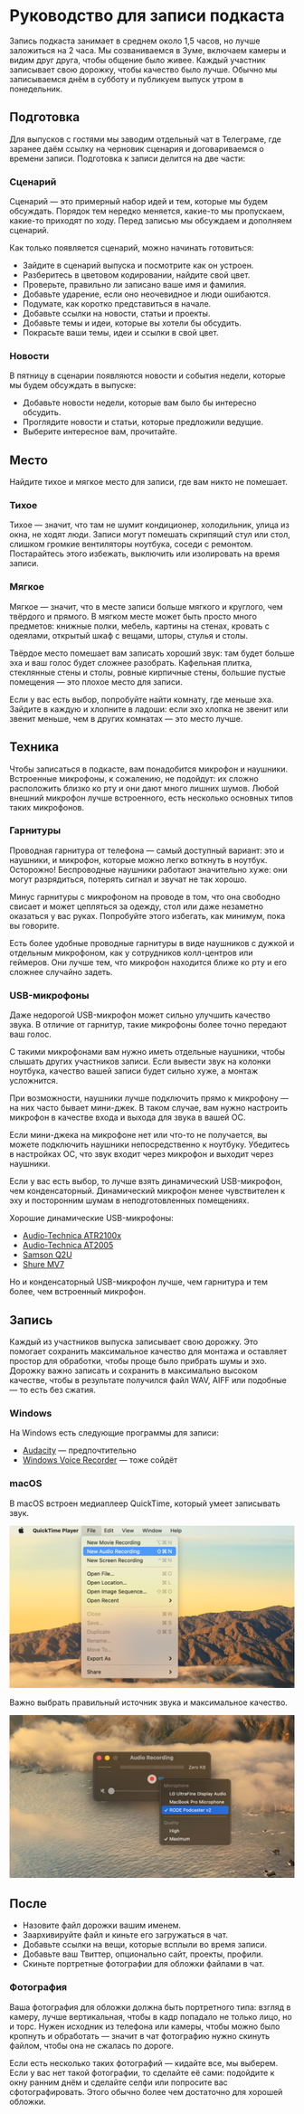 # Руководство для записи подкаста

Запись подкаста занимает в среднем около 1,5 часов, но лучше заложиться на 2 часа. Мы созваниваемся в Зуме, включаем камеры и видим друг друга, чтобы общение было живее. Каждый участник записывает свою дорожку, чтобы качество было лучше. Обычно мы записываемся днём в субботу и публикуем выпуск утром в понедельник.

## Подготовка

Для выпусков с гостями мы заводим отдельный чат в Телеграме, где заранее даём ссылку на черновик сценария и договариваемся о времени записи. Подготовка к записи делится на две части:

### Сценарий

Сценарий — это примерный набор идей и тем, которые мы будем обсуждать. Порядок тем нередко меняется, какие-то мы пропускаем, какие-то приходят по ходу. Перед записью мы обсуждаем и дополняем сценарий.

Как только появляется сценарий, можно начинать готовиться:

- Зайдите в сценарий выпуска и посмотрите как он устроен.
- Разберитесь в цветовом кодировании, найдите свой цвет.
- Проверьте, правильно ли записано ваше имя и фамилия.
- Добавьте ударение, если оно неочевидное и люди ошибаются.
- Подумате, как коротко представиться в начале.
- Добавьте ссылки на новости, статьи и проекты.
- Добавьте темы и идеи, которые вы хотели бы обсудить.
- Покрасьте ваши темы, идеи и ссылки в свой цвет.

### Новости

В пятницу в сценарии появляются новости и события недели, которые мы будем обсуждать в выпуске:

- Добавьте новости недели, которые вам было бы интересно обсудить.
- Проглядите новости и статьи, которые предложили ведущие.
- Выберите интересное вам, прочитайте.

## Место

Найдите тихое и мягкое место для записи, где вам никто не помешает.

### Тихое

Тихое — значит, что там не шумит кондиционер, холодильник, улица из окна, не ходят люди. Записи могут помешать скрипящий стул или стол, слишком громкие вентиляторы ноутбука, соседи с ремонтом. Постарайтесь этого избежать, выключить или изолировать на время записи.

### Мягкое

Мягкое — значит, что в месте записи больше мягкого и круглого, чем твёрдого и прямого. В мягком месте может быть просто много предметов: книжные полки, мебель, картины на стенах, кровать с одеялами, открытый шкаф с вещами, шторы, стулья и столы.

Твёрдое место помешает вам записать хороший звук: там будет больше эха и ваш голос будет сложнее разобрать. Кафельная плитка, стеклянные стены и столы, ровные кирпичные стены, большие пустые помещения — это плохое место для записи.

Если у вас есть выбор, попробуйте найти комнату, где меньше эха. Зайдите в каждую и хлопните в ладоши: если эхо хлопка не звенит или звенит меньше, чем в других комнатах — это место лучше.

## Техника

Чтобы записаться в подкасте, вам понадобится микрофон и наушники. Встроенные микрофоны, к сожалению, не подойдут: их сложно расположить близко ко рту и они дают много лишних шумов. Любой внешний микрофон лучше встроенного, есть несколько основных типов таких микрофонов.

### Гарнитуры

Проводная гарнитура от телефона — самый доступный вариант: это и наушники, и микрофон, которые можно легко воткнуть в ноутбук. Осторожно! Беспроводные наушники работают значительно хуже: они могут разрядиться, потерять сигнал и звучат не так хорошо.

Минус гарнитуры с микрофоном на проводе в том, что она свободно свисает и может цепляться за одежду, стол или даже незаметно оказаться у вас руках. Попробуйте этого избегать, как минимум, пока вы говорите.

Есть более удобные проводные гарнитуры в виде наушников с дужкой и отдельным микрофоном, как у сотрудников колл-центров или геймеров. Они лучше тем, что микрофон находится ближе ко рту и его сложнее случайно задеть.

### USB-микрофоны

Даже недорогой USB-микрофон может сильно улучшить качество звука. В отличие от гарнитур, такие микрофоны более точно передают ваш голос.

С такими микрофонами вам нужно иметь отдельные наушники, чтобы слышать других участников записи. Если вывести звук на колонки ноутбука, качество вашей записи будет сильно хуже, а монтаж усложнится.

При возможности, наушники лучше подключить прямо к микрофону — на них часто бывает мини-джек. В таком случае, вам нужно настроить микрофон в качестве входа и выхода для звука в вашей ОС.

Если мини-джека на микрофоне нет или что-то не получается, вы можете подключить наушники непосредственно к ноутбуку. Убедитесь в настройках ОС, что звук входит через микрофон и выходит через наушники.

Если у вас есть выбор, то лучше взять динамический USB-микрофон, чем конденсаторный. Динамический микрофон менее чувствителен к эху и посторонним шумам в неподготовленных помещениях.

Хорошие динамические USB-микрофоны:

- [Audio-Technica ATR2100x](https://www.audio-technica.com/en-us/atr2100x-usb)
- [Audio-Technica AT2005](https://www.audio-technica.com/en-us/microphones/wired/type/usb/at2005usb)
- [Samson Q2U](http://www.samsontech.com/samson/products/microphones/usb-microphones/q2u/)
- [Shure MV7](https://www.shure.com/en-US/products/microphones/mv7?variant=MV7-K)

Но и конденсаторный USB-микрофон лучше, чем гарнитура и тем более, чем встроенный микрофон.

## Запись

Каждый из участников выпуска записывает свою дорожку. Это помогает сохранить максимальное качество для монтажа и оставляет простор для обработки, чтобы проще было прибрать шумы и эхо. Дорожку важно записать и сохранить в максимально высоком качестве, чтобы в результате получился файл WAV, AIFF или подобные — то есть без сжатия.

### Windows

На Windows есть следующие программы для записи:

- [Audacity](https://www.audacityteam.org) — предпочтительно
- [Windows Voice Recorder](https://www.microsoft.com/p/windows-voice-recorder/9wzdncrfhwkn) — тоже сойдёт

### macOS

В macOS встроен медиаплеер QuickTime, который умеет записывать звук.

![File > New Audio Recording…](images/new-audio.jpg)

Важно выбрать правильный источник звука и максимальное качество.

![Microphone: Rode Podcaster v2, Quality: Maximum](images/max-quality.jpg)

## После

- Назовите файл дорожки вашим именем.
- Заархивируйте файл и киньте его загружаться в чат.
- Добавьте ссылки на вещи, которые всплыли во время записи.
- Добавьте ваш Твиттер, опционально сайт, проекты, профили.
- Скиньте портретные фотографии для обложки файлами в чат.

### Фотография

Ваша фотография для обложки должна быть портретного типа: взгляд в камеру, лучше вертикальная, чтобы в кадр попадало не только лицо, но и торс. Нужен исходник из телефона или камеры, чтобы можно было кропнуть и обработать — значит в чат фотографию нужно скинуть файлом, чтобы она не сжалась по дороге.

Если есть несколько таких фотографий — кидайте все, мы выберем. Если у вас нет такой фотографии, то сделайте её сами: подойдите к окну ранним днём и сделайте селфи или попросите вас сфотографировать. Этого обычно более чем достаточно для хорошей обложки.
